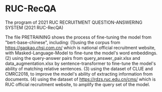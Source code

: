 # RUC-RecQA
The program of 2021 RUC RECRUITMENT QUESTION-ANSWERING SYSTEM
(2021 RUC-RecQA)


The file PRETRAINING shows the process of fine-tuning the model
from "bert-base-chinese", including:
    (1)using the corpus from 
        https://gaokao.chsi.com.cn/ 
        which is national official recruitment website, with 
        Masked-Language-Model to fine-tune the model's word
        embeddings.
    (2) using the query-answer pairs from
        query_answer_pair.xlsx and 
        data_augmentation.xlsx
        by sentence-transformer to fine-tune the model's ability
        of matching relative sentences.
    (3) using the dataset of
        CLUE and CMRC2018, to improve the model's ability of
        extracting information from documents.
    (4) using the dataset of 
        https://rdzs.ruc.edu.cn/cms/
        which is RUC official recruitment website, to amplify the 
        query set of the model.



